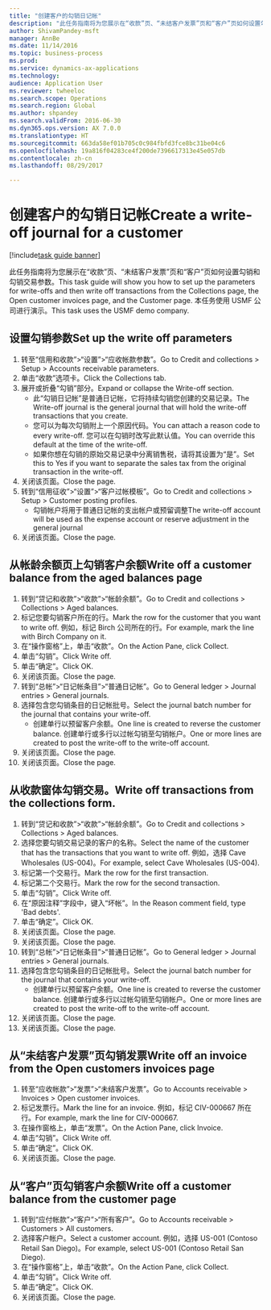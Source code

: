 ```yaml
--- 
title: "创建客户的勾销日记帐"
description: "此任务指南将为您展示在“收款”页、“未结客户发票”页和“客户”页如何设置勾销和勾销交易参数。"
author: ShivamPandey-msft
manager: AnnBe
ms.date: 11/14/2016
ms.topic: business-process
ms.prod: 
ms.service: dynamics-ax-applications
ms.technology: 
audience: Application User
ms.reviewer: twheeloc
ms.search.scope: Operations
ms.search.region: Global
ms.author: shpandey
ms.search.validFrom: 2016-06-30
ms.dyn365.ops.version: AX 7.0.0
ms.translationtype: HT
ms.sourcegitcommit: 663da58ef01b705c0c984fbfd3fce8bc31be04c6
ms.openlocfilehash: 19a816f04283ce4f200de7396617313e45e057db
ms.contentlocale: zh-cn
ms.lasthandoff: 08/29/2017

---
```

# <a name="create-a-write-off-journal-for-a-customer"></a><span data-ttu-id="d945d-103">创建客户的勾销日记帐</span><span class="sxs-lookup"><span data-stu-id="d945d-103">Create a write-off journal for a customer</span></span>

[!include[task guide banner](../../includes/task-guide-banner.md)]

<span data-ttu-id="d945d-104">此任务指南将为您展示在“收款”页、“未结客户发票”页和“客户”页如何设置勾销和勾销交易参数。</span><span class="sxs-lookup"><span data-stu-id="d945d-104">This task guide will show you how to set up the parameters for write-offs and then write off transactions from the Collections page, the Open customer invoices page, and the Customer page.</span></span> <span data-ttu-id="d945d-105">本任务使用 USMF 公司进行演示。</span><span class="sxs-lookup"><span data-stu-id="d945d-105">This task uses the USMF demo company.</span></span>


## <a name="set-up-the-write-off-parameters"></a><span data-ttu-id="d945d-106">设置勾销参数</span><span class="sxs-lookup"><span data-stu-id="d945d-106">Set up the write off parameters</span></span>
1. <span data-ttu-id="d945d-107">转至“信用和收款”>“设置”>“应收帐款参数”。</span><span class="sxs-lookup"><span data-stu-id="d945d-107">Go to Credit and collections > Setup > Accounts receivable parameters.</span></span>
2. <span data-ttu-id="d945d-108">单击“收款”选项卡。</span><span class="sxs-lookup"><span data-stu-id="d945d-108">Click the Collections tab.</span></span>
3. <span data-ttu-id="d945d-109">展开或折叠“勾销”部分。</span><span class="sxs-lookup"><span data-stu-id="d945d-109">Expand or collapse the Write-off section.</span></span>
    * <span data-ttu-id="d945d-110">此“勾销日记帐”是普通日记帐，它将持续勾销您创建的交易记录。</span><span class="sxs-lookup"><span data-stu-id="d945d-110">The Write-off journal is the general journal that will hold the write-off transactions that you create.</span></span>  
    * <span data-ttu-id="d945d-111">您可以为每次勾销附上一个原因代码。</span><span class="sxs-lookup"><span data-stu-id="d945d-111">You can attach a reason code to every write-off.</span></span> <span data-ttu-id="d945d-112">您可以在勾销时改写此默认值。</span><span class="sxs-lookup"><span data-stu-id="d945d-112">You can override this default at the time of the write-off.</span></span>  
    * <span data-ttu-id="d945d-113">如果你想在勾销的原始交易记录中分离销售税，请将其设置为“是”。</span><span class="sxs-lookup"><span data-stu-id="d945d-113">Set this to Yes if you want to separate the sales tax from the original transaction in the write-off.</span></span>  
4. <span data-ttu-id="d945d-114">关闭该页面。</span><span class="sxs-lookup"><span data-stu-id="d945d-114">Close the page.</span></span>
5. <span data-ttu-id="d945d-115">转到“信用征收”>“设置”>“客户过帐模板”。</span><span class="sxs-lookup"><span data-stu-id="d945d-115">Go to Credit and collections > Setup > Customer posting profiles.</span></span>
    * <span data-ttu-id="d945d-116">勾销帐户将用于普通日记帐的支出帐户或预留调整</span><span class="sxs-lookup"><span data-stu-id="d945d-116">The write-off account will be used as the expense account or reserve adjustment in the general journal</span></span>   
6. <span data-ttu-id="d945d-117">关闭该页面。</span><span class="sxs-lookup"><span data-stu-id="d945d-117">Close the page.</span></span>

## <a name="write-off-a-customer-balance-from-the-aged-balances-page"></a><span data-ttu-id="d945d-118">从帐龄余额页上勾销客户余额</span><span class="sxs-lookup"><span data-stu-id="d945d-118">Write off a customer balance from the aged balances page</span></span>
1. <span data-ttu-id="d945d-119">转到“贷记和收款”>“收款”>“帐龄余额”。</span><span class="sxs-lookup"><span data-stu-id="d945d-119">Go to Credit and collections > Collections > Aged balances.</span></span>
2. <span data-ttu-id="d945d-120">标记您要勾销客户所在的行。</span><span class="sxs-lookup"><span data-stu-id="d945d-120">Mark the row for the customer that you want to write off.</span></span> <span data-ttu-id="d945d-121">例如，标记 Birch 公司所在的行。</span><span class="sxs-lookup"><span data-stu-id="d945d-121">For example, mark the line with Birch Company on it.</span></span>
3. <span data-ttu-id="d945d-122">在“操作窗格”上，单击“收款”。</span><span class="sxs-lookup"><span data-stu-id="d945d-122">On the Action Pane, click Collect.</span></span>
4. <span data-ttu-id="d945d-123">单击“勾销”。</span><span class="sxs-lookup"><span data-stu-id="d945d-123">Click Write off.</span></span>
5. <span data-ttu-id="d945d-124">单击“确定”。</span><span class="sxs-lookup"><span data-stu-id="d945d-124">Click OK.</span></span>
6. <span data-ttu-id="d945d-125">关闭该页面。</span><span class="sxs-lookup"><span data-stu-id="d945d-125">Close the page.</span></span>
7. <span data-ttu-id="d945d-126">转到“总帐”>“日记帐条目”>“普通日记帐”。</span><span class="sxs-lookup"><span data-stu-id="d945d-126">Go to General ledger > Journal entries > General journals.</span></span>
8. <span data-ttu-id="d945d-127">选择包含您勾销条目的日记帐批号。</span><span class="sxs-lookup"><span data-stu-id="d945d-127">Select the journal batch number for the journal that contains your write-off.</span></span>
    * <span data-ttu-id="d945d-128">创建单行以预留客户余额。</span><span class="sxs-lookup"><span data-stu-id="d945d-128">One line is created to reverse the customer balance.</span></span> <span data-ttu-id="d945d-129">创建单行或多行以过帐勾销至勾销帐户。</span><span class="sxs-lookup"><span data-stu-id="d945d-129">One or more lines are created to post the write-off to the write-off account.</span></span>  
9. <span data-ttu-id="d945d-130">关闭该页面。</span><span class="sxs-lookup"><span data-stu-id="d945d-130">Close the page.</span></span>
10. <span data-ttu-id="d945d-131">关闭该页面。</span><span class="sxs-lookup"><span data-stu-id="d945d-131">Close the page.</span></span>

## <a name="write-off-transactions-from-the-collections-form"></a><span data-ttu-id="d945d-132">从收款窗体勾销交易。</span><span class="sxs-lookup"><span data-stu-id="d945d-132">Write off transactions from the collections form.</span></span>
1. <span data-ttu-id="d945d-133">转到“贷记和收款”>“收款”>“帐龄余额”。</span><span class="sxs-lookup"><span data-stu-id="d945d-133">Go to Credit and collections > Collections > Aged balances.</span></span>
2. <span data-ttu-id="d945d-134">选择您要勾销交易记录的客户的名称。</span><span class="sxs-lookup"><span data-stu-id="d945d-134">Select the name of the customer that has the transactions that you want to write off.</span></span> <span data-ttu-id="d945d-135">例如，选择 Cave Wholesales (US-004)。</span><span class="sxs-lookup"><span data-stu-id="d945d-135">For example, select Cave Wholesales (US-004).</span></span>
3. <span data-ttu-id="d945d-136">标记第一个交易行。</span><span class="sxs-lookup"><span data-stu-id="d945d-136">Mark the row for the first transaction.</span></span>
4. <span data-ttu-id="d945d-137">标记第二个交易行。</span><span class="sxs-lookup"><span data-stu-id="d945d-137">Mark the row for the second transaction.</span></span>
5. <span data-ttu-id="d945d-138">单击“勾销”。</span><span class="sxs-lookup"><span data-stu-id="d945d-138">Click Write off.</span></span>
6. <span data-ttu-id="d945d-139">在“原因注释”字段中，键入“坏帐”。</span><span class="sxs-lookup"><span data-stu-id="d945d-139">In the Reason comment field, type 'Bad debts'.</span></span>
7. <span data-ttu-id="d945d-140">单击“确定”。</span><span class="sxs-lookup"><span data-stu-id="d945d-140">Click OK.</span></span>
8. <span data-ttu-id="d945d-141">关闭该页面。</span><span class="sxs-lookup"><span data-stu-id="d945d-141">Close the page.</span></span>
9. <span data-ttu-id="d945d-142">关闭该页面。</span><span class="sxs-lookup"><span data-stu-id="d945d-142">Close the page.</span></span>
10. <span data-ttu-id="d945d-143">转到“总帐”>“日记帐条目”>“普通日记帐”。</span><span class="sxs-lookup"><span data-stu-id="d945d-143">Go to General ledger > Journal entries > General journals.</span></span>
11. <span data-ttu-id="d945d-144">选择包含您勾销条目的日记帐批号。</span><span class="sxs-lookup"><span data-stu-id="d945d-144">Select the journal batch number for the journal that contains your write-off.</span></span>
    * <span data-ttu-id="d945d-145">创建单行以预留客户余额。</span><span class="sxs-lookup"><span data-stu-id="d945d-145">One line is created to reverse the customer balance.</span></span> <span data-ttu-id="d945d-146">创建单行或多行以过帐勾销至勾销帐户。</span><span class="sxs-lookup"><span data-stu-id="d945d-146">One or more lines are created to post the write-off to the write-off account.</span></span>  
12. <span data-ttu-id="d945d-147">关闭该页面。</span><span class="sxs-lookup"><span data-stu-id="d945d-147">Close the page.</span></span>
13. <span data-ttu-id="d945d-148">关闭该页面。</span><span class="sxs-lookup"><span data-stu-id="d945d-148">Close the page.</span></span>

## <a name="write-off-an-invoice-from-the-open-customers-invoices-page"></a><span data-ttu-id="d945d-149">从“未结客户发票”页勾销发票</span><span class="sxs-lookup"><span data-stu-id="d945d-149">Write off an invoice from the Open customers invoices page</span></span>
1. <span data-ttu-id="d945d-150">转至“应收帐款”>“发票”>“未结客户发票”。</span><span class="sxs-lookup"><span data-stu-id="d945d-150">Go to Accounts receivable > Invoices > Open customer invoices.</span></span>
2. <span data-ttu-id="d945d-151">标记发票行。</span><span class="sxs-lookup"><span data-stu-id="d945d-151">Mark the line for an invoice.</span></span> <span data-ttu-id="d945d-152">例如，标记 CIV-000667 所在行。</span><span class="sxs-lookup"><span data-stu-id="d945d-152">For example, mark the line for CIV-000667.</span></span>
3. <span data-ttu-id="d945d-153">在操作窗格上，单击“发票”。</span><span class="sxs-lookup"><span data-stu-id="d945d-153">On the Action Pane, click Invoice.</span></span>
4. <span data-ttu-id="d945d-154">单击“勾销”。</span><span class="sxs-lookup"><span data-stu-id="d945d-154">Click Write off.</span></span>
5. <span data-ttu-id="d945d-155">单击“确定”。</span><span class="sxs-lookup"><span data-stu-id="d945d-155">Click OK.</span></span>
6. <span data-ttu-id="d945d-156">关闭该页面。</span><span class="sxs-lookup"><span data-stu-id="d945d-156">Close the page.</span></span>

## <a name="write-off-a-customer-balance-from-the-customer-page"></a><span data-ttu-id="d945d-157">从“客户”页勾销客户余额</span><span class="sxs-lookup"><span data-stu-id="d945d-157">Write off a customer balance from the customer page</span></span>
1. <span data-ttu-id="d945d-158">转到“应付帐款”>“客户”>“所有客户”。</span><span class="sxs-lookup"><span data-stu-id="d945d-158">Go to Accounts receivable > Customers > All customers.</span></span>
2. <span data-ttu-id="d945d-159">选择客户帐户。</span><span class="sxs-lookup"><span data-stu-id="d945d-159">Select a customer account.</span></span> <span data-ttu-id="d945d-160">例如，选择 US-001 (Contoso Retail San Diego)。</span><span class="sxs-lookup"><span data-stu-id="d945d-160">For example, select US-001 (Contoso Retail San Diego).</span></span>
3. <span data-ttu-id="d945d-161">在“操作窗格”上，单击“收款”。</span><span class="sxs-lookup"><span data-stu-id="d945d-161">On the Action Pane, click Collect.</span></span>
4. <span data-ttu-id="d945d-162">单击“勾销”。</span><span class="sxs-lookup"><span data-stu-id="d945d-162">Click Write off.</span></span>
5. <span data-ttu-id="d945d-163">单击“确定”。</span><span class="sxs-lookup"><span data-stu-id="d945d-163">Click OK.</span></span>
6. <span data-ttu-id="d945d-164">关闭该页面。</span><span class="sxs-lookup"><span data-stu-id="d945d-164">Close the page.</span></span>


